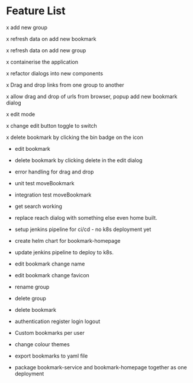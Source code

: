 # Feature List

x add new group

x refresh data on add new bookmark

x refresh data on add new group

x containerise the application

x refactor dialogs into new components

x Drag and drop links from one group to another

x allow drag and drop of urls from browser, popup add new bookmark dialog

x edit mode

x change edit button toggle to switch

x delete bookmark by clicking the bin badge on the icon

- edit bookmark

- delete bookmark by clicking delete in the edit dialog

- error handling for drag and drop

- unit test moveBookmark

- integration test moveBookmark

- get search working

- replace reach dialog with something else even home built.

- setup jenkins pipeline for ci/cd - no k8s deployment yet

- create helm chart for bookmark-homepage

- update jenkins pipeline to deploy to k8s.



- edit bookmark
    change name

- edit bookmark
    change favicon

- rename group

- delete group

- delete bookmark

- authentication
    register
    login
    logout

- Custom bookmarks per user

- change colour themes

- export bookmarks to yaml file

- package bookmark-service and bookmark-homepage together as one deployment


